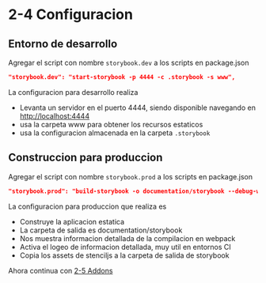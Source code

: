 # 2-4 Configuracion

## Entorno de desarrollo

Agregar el script con nombre `storybook.dev` a los scripts en package.json

```json
"storybook.dev": "start-storybook -p 4444 -c .storybook -s www",
```

La configuracion para desarrollo realiza

- Levanta un servidor en el puerto 4444, siendo disponible navegando en [http://localhost:4444](http://localhost:4444)
- usa la carpeta www para obtener los recursos estaticos
- usa la configuracion almacenada en la carpeta `.storybook`

## Construccion para produccion

Agregar el script con nombre `storybook.prod` a los scripts en package.json

```json
"storybook.prod": "build-storybook -o documentation/storybook --debug-webpack --loglevel=verbose && cd src/assets && cpy **/* ../../documentation/storybook/assets --parents",
```

La configuracion para produccion que realiza es

- Construye la aplicacion estatica
- La carpeta de salida es documentation/storybook
- Nos muestra informacion detallada de la compilacion en webpack
- Activa el logeo de informacion detallada, muy util en entornos CI
- Copia los assets de stenciljs a la carpeta de salida de storybook

Ahora continua con [2-5 Addons](2-5-addons.md)
